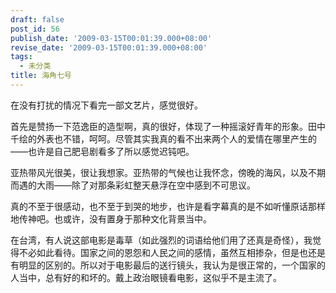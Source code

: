 ```yaml
---
draft: false
post_id: 56
publish_date: '2009-03-15T00:01:39.000+08:00'
revise_date: '2009-03-15T00:01:39.000+08:00'
tags:
  - 未分类
title: 海角七号
---
```


在没有打扰的情况下看完一部文艺片，感觉很好。

首先是赞扬一下范逸臣的造型啊，真的很好，体现了一种摇滚好青年的形象。田中千绘的外表也不错，呵呵。尽管其实我真的看不出来两个人的爱情在哪里产生的——也许是自己肥皂剧看多了所以感觉迟钝吧。

亚热带风光很美，很让我想家。亚热带的气候也让我怀念，傍晚的海风，以及不期而遇的大雨——除了对那条彩虹整天悬浮在空中感到不可思议。

真的不至于很感动，也不至于到哭的地步，也许是看字幕真的是不如听懂原话那样地传神吧。也或许，没有置身于那种文化背景当中。

在台湾，有人说这部电影是毒草（如此强烈的词语给他们用了还真是奇怪），我觉得不必如此看待。国家之间的恩怨和人民之间的感情，虽然互相掺杂，但是也还是有明显的区别的。所以对于电影最后的送行镜头，我认为是很正常的，一个国家的人当中，总有好的和坏的。戴上政治眼镜看电影，这似乎不是主流了。
